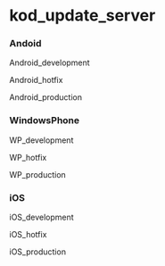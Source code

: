# kod_update_server

### Andoid

Android_development   

Android_hotfix                   

Android_production   

### WindowsPhone

WP_development

WP_hotfix

WP_production

### iOS
iOS_development

iOS_hotfix

iOS_production